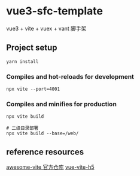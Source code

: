 # vue3-sfc-template
 
vue3 + vite + vuex + vant 脚手架


## Project setup
```
yarn install
```

### Compiles and hot-reloads for development
```
npx vite --port=4001
```

### Compiles and minifies for production
```
npx vite build  

# 二级目录部署
npx vite build --base=/web/ 
```

## reference resources

[awesome-vite 官方仓库](https://github.com/vitejs/awesome-vite#templates)
[vue-vite-h5](https://github.com/LZHD/vue-vite-h5)